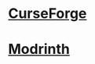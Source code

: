 # [CurseForge](https://www.curseforge.com/minecraft/mc-mods/sdm-loot)
# [Modrinth](https://modrinth.com/mod/sdm-loot)
